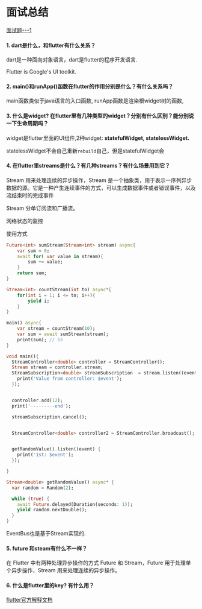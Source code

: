 # 面试总结

[面试题---1](https://www.jianshu.com/p/93821c12a825)

#### 1. dart是什么，和flutter有什么关系？

dart是一种面向对象语言，dart是flutter的程序开发语言.

Flutter is Google's UI toolkit.

#### 2. main()和runApp()函数在flutter的作用分别是什么？有什么关系吗？

 main函数类似于java语言的入口函数, runApp函数是渲染根widget树的函数,

#### 3. 什么是widget? 在flutter里有几种类型的widget？分别有什么区别？能分别说一下生命周期吗？    

widget是flutter里面的UI组件,2种widget: **statefulWidget, statelessWidget.**

statelessWidget不会自己重新`rebuild`自己，但是statefulWidget会  



#### 4. 在flutter里streams是什么？有几种streams？有什么场景用到它？

  Stream 用来处理连续的异步操作，Stream 是一个抽象类，用于表示一序列异步数据的源。它是一种产生连续事件的方式，可以生成数据事件或者错误事件，以及流结束时的完成事件

  Stream 分单订阅流和广播流。

  网络状态的监控

使用方式

```dart
Future<int> sumStream(Stream<int> stream) async{
	var sum = 0;
    await for( var value in stream){
        sum += value;
    }
    return sum;
}

Stream<int> countStream(int to) async*{
    for(int i = 1; i <= to; i++){
        yield i;
    }
}

main() async{
    var stream = countStream(10);
    var sum = await sumStream(stream);
    print(sum); // 55
}
```

```dart
void main(){
  StreamController<double> controller = StreamController();
  Stream stream = controller.stream;
  StreamSubscription<double> streamSubscription  = stream.listen((event) {
    print('Value from controller: $event');
  });


  controller.add(12);
  print('---------end');

  streamSubscription.cancel();


  StreamController<double> controller2 = StreamController.broadcast();


  getRandomValue().listen((event) {
    print('1st: $event');
  });

}

Stream<double> getRandomValue() async* {
  var random = Random(2);

  while (true) {
    await Future.delayed(Duration(seconds: 1));
    yield random.nextDouble();
  }
}
```

EventBus也是基于Stream实现的.

#### 5. future 和steam有什么不一样？ 

  在 Flutter 中有两种处理异步操作的方式 Future 和 Stream，Future 用于处理单个异步操作，Stream 用来处理连续的异步操作。



#### 6. 什么是flutter里的key? 有什么用？

[flutter官方解释文档](https://medium.com/flutter/keys-what-are-they-good-for-13cb51742e7d)

